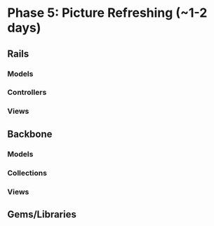 # Phase 5: Picture Refreshing (~1-2 days)

## Rails
### Models

### Controllers

### Views

## Backbone
### Models

### Collections

### Views

## Gems/Libraries
